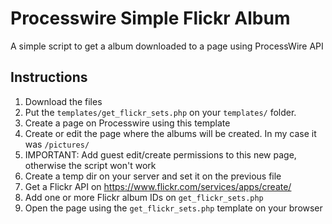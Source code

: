 # Processwire Simple Flickr Album

A simple script to get a album downloaded to a page using ProcessWire API

## Instructions

1. Download the files
1. Put the `templates/get_flickr_sets.php` on your `templates/` folder.
1. Create a page on Processwire using this template
1. Create or edit the page where the albums will be created. In my case it was `/pictures/`
1. IMPORTANT: Add guest edit/create permissions to this new page, otherwise the script won't work
1. Create a temp dir on your server and set it on the previous file
1. Get a Flickr API on https://www.flickr.com/services/apps/create/
1. Add one or more Flickr album IDs on `get_flickr_sets.php`
1. Open the page using the `get_flickr_sets.php` template on your browser


